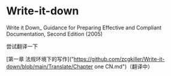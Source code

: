 # Write-it-down
Write it Down_ Guidance for Preparing Effective and Compliant Documentation, Second Edition (2005)

尝试翻译一下

[第一章 法规环境下的写作]("https://github.com/zcgkiller/Write-it-down/blob/main/Translate/Chapter one CN.md")（翻译中）

